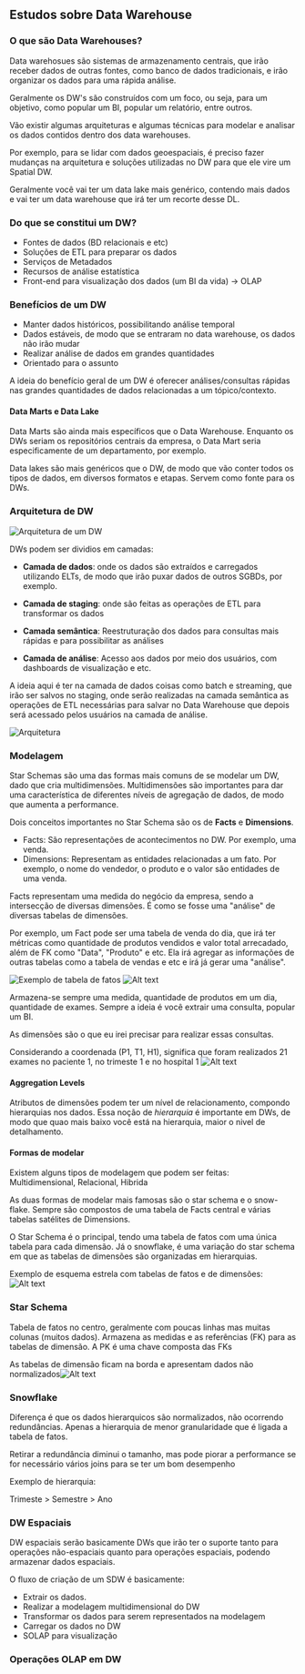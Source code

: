 ## Estudos sobre Data Warehouse

### O que são Data Warehouses?

Data warehosues são sistemas de armazenamento centrais, que irão receber dados de outras fontes, como banco de dados tradicionais, e irão organizar os dados para uma rápida análise.

Geralmente os DW's são construídos com um foco, ou seja, para um objetivo, como popular um BI, popular um relatório, entre outros.

Vão existir algumas arquiteturas e algumas técnicas para modelar e analisar os dados contidos dentro dos data warehouses. 

Por exemplo, para se lidar com dados geoespaciais, é preciso fazer mudanças na arquitetura e soluções utilizadas no DW para que ele vire um Spatial DW.

Geralmente você vai ter um data lake mais genérico, contendo mais dados e vai ter um data warehouse que irá ter um recorte desse DL.

### Do que se constitui um DW?

* Fontes de dados (BD relacionais e etc)
* Soluções de ETL para preparar os dados
* Serviços de Metadados
* Recursos de análise estatística
* Front-end para visualização dos dados (um BI da vida) &rarr; OLAP

### Benefícios de um DW

* Manter dados históricos, possibilitando análise temporal
* Dados estáveis, de modo que se entraram no data warehouse, os dados não irão mudar
* Realizar análise de dados em grandes quantidades
* Orientado para o assunto

A ideia do benefício geral de um DW é oferecer análises/consultas rápidas nas grandes quantidades de dados relacionadas a um tópico/contexto.

#### Data Marts e Data Lake

Data Marts são ainda mais específicos que o Data Warehouse. Enquanto os DWs seriam os repositórios centrais da empresa, o Data Mart seria especificamente de um departamento, por exemplo.

Data lakes são mais genéricos que o DW, de modo que vão conter todos os tipos de dados, em diversos formatos e etapas. Servem como fonte para os DWs.

### Arquitetura de DW

![Arquitetura de um DW](imgs/dw_arc.png)

DWs podem ser dividios em camadas:

* **Camada de dados**: onde os dados são extraídos e carregados utilizando ELTs, de modo que irão puxar dados de outros SGBDs, por exemplo.

* **Camada de staging**: onde são feitas as operações de ETL para transformar os dados

* **Camada semântica**: Reestruturação dos dados para consultas mais rápidas e para possibilitar as análises

* **Camada de análise**: Acesso aos dados por meio dos usuários, com dashboards de visualização e etc.

A ideia aqui é ter na camada de dados coisas como batch e streaming, que irão ser salvos no staging, onde serão realizadas na camada semântica as operações de ETL necessárias para salvar no Data Warehouse que depois será acessado pelos usuários na camada de análise.

![Arquitetura](imgs/img_ar.png)
### Modelagem

Star Schemas são uma das formas mais comuns de se modelar um DW, dado que cria multidimensões. Multidimensões são importantes para dar uma característica de diferentes níveis de agregação de dados, de modo que aumenta a performance.

Dois conceitos importantes no Star Schema são os de **Facts** e **Dimensions**.

* Facts: São representações de acontecimentos no DW. Por exemplo, uma venda.
* Dimensions: Representam as entidades relacionadas a um fato. Por exemplo, o nome do vendedor, o produto e o valor são entidades de uma venda.

Facts representam uma medida do negócio da empresa, sendo a intersecção de diversas dimensões. É como se fosse uma "análise" de diversas tabelas de dimensões.

Por exemplo, um Fact pode ser uma tabela de venda do dia, que irá ter métricas como quantidade de produtos vendidos e valor total arrecadado, além de FK como "Data", "Produto" e etc. Ela irá agregar as informações de outras tabelas como a tabela de vendas e etc e irá já gerar uma "análise".

![Exemplo de tabela de fatos](imgs/image.png)
![Alt text](image.png)

Armazena-se sempre uma medida, quantidade de produtos em um dia, quantidade de exames. Sempre a ideia é você extrair uma consulta, popular um BI.

As dimensões são o que eu irei precisar para realizar essas consultas.

Considerando a coordenada (P1, T1, H1), significa que foram realizados 21 exames no paciente 1, no trimeste 1 e no hospital 1
![Alt text](image-2.png)

#### Aggregation Levels

Atributos de dimensões podem ter um nível de relacionamento, compondo hierarquias nos dados. Essa noção de *hierarquia* é importante em DWs, de modo que quao mais baixo você está na hierarquia, maior o nivel de detalhamento.

#### Formas de modelar

Existem alguns tipos de modelagem que podem ser feitas: Multidimensional, Relacional, Hibrida

As duas formas de modelar mais famosas são o star schema e o snow-flake. Sempre são compostos de uma tabela de Facts central e várias tabelas satélites de Dimensions.

O Star Schema é o principal, tendo uma tabela de fatos com uma única tabela para cada dimensão. Já o snowflake, é uma variação do star schema em que as tabelas de dimensões são organizadas em hierarquias.

Exemplo de esquema estrela com tabelas de fatos e de dimensões:
![Alt text](image-1.png)

### Star Schema

Tabela de fatos no centro, geralmente com poucas linhas mas muitas colunas (muitos dados). Armazena as medidas e as referências (FK) para as tabelas de dimensão. A PK é uma chave composta das FKs

As tabelas de dimensão ficam na borda e apresentam dados não normalizados![Alt text](image-3.png)


### Snowflake

Diferença é que os dados hierarquicos são normalizados, não ocorrendo redundâncias. Apenas a hierarquia de menor granularidade que é ligada a tabela de fatos.

Retirar a redundância diminui o tamanho, mas pode piorar a performance se for necessário vários joins para se ter um bom desempenho

Exemplo de hierarquia:

Trimeste > Semestre > Ano
### DW Espaciais

DW espaciais serão basicamente DWs que irão ter o suporte tanto para operações não-espaciais quanto para operações espaciais, podendo armazenar dados espaciais. 

O fluxo de criação de um SDW é basicamente:

* Extrair os dados.
* Realizar a modelagem multidimensional do DW
* Transformar os dados para serem representados na modelagem
* Carregar os dados no DW
* SOLAP para visualização 

### Operações OLAP em DW
